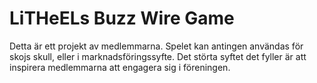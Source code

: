 # LiTHeELs Buzz Wire Game
Detta är ett projekt av medlemmarna. Spelet kan antingen användas för skojs skull, eller i marknadsföringssyfte. Det störta syftet det fyller är att inspirera medlemmarna att engagera sig i föreningen.
